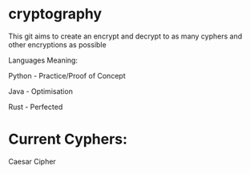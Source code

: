 # cryptography
This git aims to create an encrypt and decrypt to as many cyphers and other encryptions as possible

Languages Meaning:

Python - Practice/Proof of Concept

Java - Optimisation

Rust - Perfected

# Current Cyphers:
Caesar Cipher
